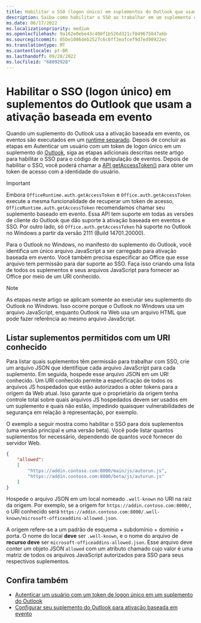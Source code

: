 ```yaml
---
title: Habilitar o SSO (logon único) em suplementos do Outlook que usam a ativação baseada em evento
description: Saiba como habilitar o SSO ao trabalhar em um suplemento de ativação baseado em evento.
ms.date: 06/17/2022
ms.localizationpriority: medium
ms.openlocfilehash: 9a162e0ebe43c400f1b526d321cf049675047a6b
ms.sourcegitcommit: 05be1086deb2527c6c6ff3eafcef9d7ed90922ec
ms.translationtype: MT
ms.contentlocale: pt-BR
ms.lasthandoff: 09/28/2022
ms.locfileid: "68092928"
---
```

# <a name="enable-single-sign-on-sso-in-outlook-add-ins-that-use-event-based-activation"></a>Habilitar o SSO (logon único) em suplementos do Outlook que usam a ativação baseada em evento

Quando um suplemento do Outlook usa a ativação baseada em evento, os eventos são executados em um [runtime separado](../testing/runtimes.md). Depois de concluir as etapas em Autenticar um usuário com um token de logon único em um suplemento do [Outlook](authenticate-a-user-with-an-sso-token.md), siga as etapas adicionais descritas neste artigo para habilitar o SSO para o código de manipulação de eventos. Depois de habilitar o SSO, você poderá chamar a [API getAccessToken()](/javascript/api/office-runtime/officeruntime.auth) para obter um token de acesso com a identidade do usuário.

> [!IMPORTANT]
> Embora `OfficeRuntime.auth.getAccessToken` e `Office.auth.getAccessToken` execute a mesma funcionalidade de recuperar um token de acesso, `OfficeRuntime.auth.getAccessToken` recomendamos chamar seu suplemento baseado em evento. Essa API tem suporte em todas as versões de cliente do Outlook que dão suporte à ativação baseada em eventos e SSO. Por outro lado, só `Office.auth.getAccessToken` há suporte no Outlook no Windows a partir da versão 2111 (Build 14701.20000).

Para o Outlook no Windows, no manifesto do suplemento do Outlook, você identifica um único arquivo JavaScript a ser carregado para ativação baseada em evento. Você também precisa especificar ao Office que esse arquivo tem permissão para dar suporte ao SSO. Faça isso criando uma lista de todos os suplementos e seus arquivos JavaScript para fornecer ao Office por meio de um URI conhecido.

> [!NOTE]
> As etapas neste artigo se aplicam somente ao executar seu suplemento do Outlook no Windows. Isso ocorre porque o Outlook no Windows usa um arquivo JavaScript, enquanto Outlook na Web usa um arquivo HTML que pode fazer referência ao mesmo arquivo JavaScript.

## <a name="list-allowed-add-ins-with-a-well-known-uri"></a>Listar suplementos permitidos com um URI conhecido

Para listar quais suplementos têm permissão para trabalhar com SSO, crie um arquivo JSON que identifique cada arquivo JavaScript para cada suplemento. Em seguida, hospede esse arquivo JSON em um URI conhecido. Um URI conhecido permite a especificação de todos os arquivos JS hospedados que estão autorizados a obter tokens para a origem da Web atual. Isso garante que o proprietário da origem tenha controle total sobre quais arquivos JS hospedados devem ser usados em um suplemento e quais não estão, impedindo quaisquer vulnerabilidades de segurança em relação à representação, por exemplo.

O exemplo a seguir mostra como habilitar o SSO para dois suplementos (uma versão principal e uma versão beta). Você pode listar quantos suplementos for necessário, dependendo de quantos você fornecer do servidor Web.

```json
{
    "allowed":
    [
        "https://addin.contoso.com:8000/main/js/autorun.js",
        "https://addin.contoso.com:8000/beta/js/autorun.js"
    ]
}
```

Hospede o arquivo JSON em um local nomeado `.well-known` no URI na raiz da origem. Por exemplo, se a origem for `https://addin.contoso.com:8000/`, o URI conhecido será `https://addin.contoso.com:8000/.well-known/microsoft-officeaddins-allowed.json`.

A origem refere-se a um padrão de esquema + subdomínio + domínio + porta. O nome do local **deve** ser `.well-known`, e o nome do arquivo de **recurso deve** ser `microsoft-officeaddins-allowed.json`. Esse arquivo deve conter um objeto JSON `allowed` com um atributo chamado cujo valor é uma matriz de todos os arquivos JavaScript autorizados para SSO para seus respectivos suplementos.

## <a name="see-also"></a>Confira também

- [Autenticar um usuário com um token de logon único em um suplemento do Outlook](authenticate-a-user-with-an-sso-token.md)
- [Configurar seu suplemento do Outlook para ativação baseada em evento](autolaunch.md)
